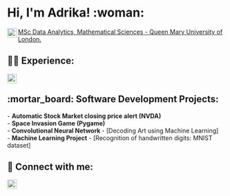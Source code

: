 <h1>Hi, I'm Adrika!  :woman: </h1> 
  <a href="https://www.qmul.ac.uk" target="_blank">
    <img align="left" alt="adrikadatta | LinkedIn" width="22px" src="https://github.com/adrdatta97/Adrika/assets/117360902/004e8837-9c0c-41a1-9590-02ac00a6c53d">
    MSc Data Analytics, Mathematical Sciences - Queen Mary University of London.
  </a>

<h2>👨‍💻 Experience: </h2>
<a href="https://linkedin.com/in/adrikadatta" target="_blank">
  <img align="left" alt="adrikadatta | LinkedIn" width="22px" src="https://github.com/adrdatta97/Adrika/assets/117360902/f8112d39-2421-41dd-8c9a-d2598ee9590e">
</a>


<br>
  
<h2> :mortar_board: Software Development Projects:</h2>
- <b>Automatic Stock Market closing price alert (NVDA)</b><br>
- <b>Space Invasion Game (Pygame)</b><br>
- <b> Convolutional Neural Network </b>
  - [Decoding Art using Machine Learning]<br>
- <b> Machine Learning Project</b>
  - [Recognition of handwritten digits: MNIST dataset]<br>



<h2> 🤳 Connect with me:</h2>
<a href="https://linkedin.com/in/adrikadatta" target="_blank">
  <img align="left" alt="adrikadatta | LinkedIn" width="22px" src="https://i.stack.imgur.com/gVE0j.png">
</a>

<!--
<h1>Hi, I'm Adrika!  :woman: </h1> 
  <a href="https://www.qmul.ac.uk" target="_blank">
    <img align="left" alt="adrikadatta | LinkedIn" width="22px" src="https://github.com/adrdatta97/Adrika/assets/117360902/004e8837-9c0c-41a1-9590-02ac00a6c53d">
    MSc Data Analytics, Mathematical Sciences - Queen Mary University of London.
  </a>
<h2>👨‍💻 Software Development Projects:</h2>
- <b>Automatic Stock Market closing price alert (NVDA)</b><br>
- <b>Space Invasion Game (Pygame)</b><br>
- <b> Convolutional Neural Network </b>
  - [Decoding Art using Machine Learning]<br>
- <b> Machine Learning Project</b>
  - [Recognition of handwritten digits: MNIST dataset]<br>



<h2> 🤳 Connect with me:</h2>
<a href="https://linkedin.com/in/adrikadatta" target="_blank">
  <img align="left" alt="adrikadatta | LinkedIn" width="22px" src="https://i.stack.imgur.com/gVE0j.png">
</a>

-->






















